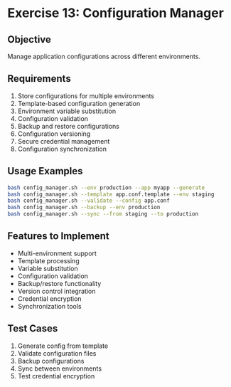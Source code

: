 # Exercise 13: Configuration Manager

## Objective
Manage application configurations across different environments.

## Requirements
1. Store configurations for multiple environments
2. Template-based configuration generation
3. Environment variable substitution
4. Configuration validation
5. Backup and restore configurations
6. Configuration versioning
7. Secure credential management
8. Configuration synchronization

## Usage Examples
```bash
bash config_manager.sh --env production --app myapp --generate
bash config_manager.sh --template app.conf.template --env staging
bash config_manager.sh --validate --config app.conf
bash config_manager.sh --backup --env production
bash config_manager.sh --sync --from staging --to production
```

## Features to Implement
- Multi-environment support
- Template processing
- Variable substitution
- Configuration validation
- Backup/restore functionality
- Version control integration
- Credential encryption
- Synchronization tools

## Test Cases
1. Generate config from template
2. Validate configuration files
3. Backup configurations
4. Sync between environments
5. Test credential encryption